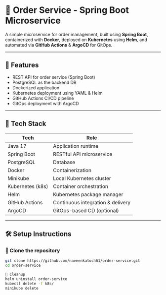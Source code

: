 # 🛒 Order Service - Spring Boot Microservice

A simple microservice for order management, built using **Spring Boot**, containerized with **Docker**, deployed on **Kubernetes** using **Helm**, and automated via **GitHub Actions** & **ArgoCD** for GitOps.

---

## 📌 Features

- REST API for order service (Spring Boot)
- PostgreSQL as the backend DB
- Dockerized application
- Kubernetes deployment using YAML & Helm
- GitHub Actions CI/CD pipeline
- GitOps deployment with ArgoCD

---

## 🧰 Tech Stack

| Tech            | Role                            |
|-----------------|----------------------------------|
| Java 17         | Application runtime              |
| Spring Boot     | RESTful API microservice         |
| PostgreSQL      | Database                         |
| Docker          | Containerization                 |
| Minikube        | Local Kubernetes cluster         |
| Kubernetes (k8s)| Container orchestration          |
| Helm            | Kubernetes package manager       |
| GitHub Actions  | Continuous integration & delivery|
| ArgoCD          | GitOps-based CD (optional)       |

---

## 🛠️ Setup Instructions

### 📁 Clone the repository

```bash
git clone https://github.com/naveenkatoch61/order-service.git
cd order-service

🧹 Cleanup
helm uninstall order-service
kubectl delete -f k8s/
minikube delete
